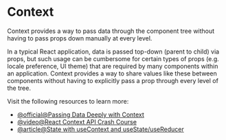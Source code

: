 # Context

Context provides a way to pass data through the component tree without having to pass props down manually at every level.

In a typical React application, data is passed top-down (parent to child) via props, but such usage can be cumbersome for certain types of props (e.g. locale preference, UI theme) that are required by many components within an application. Context provides a way to share values like these between components without having to explicitly pass a prop through every level of the tree.

Visit the following resources to learn more:

- [@official@Passing Data Deeply with Context](https://react.dev/learn/passing-data-deeply-with-context)
- [@video@React Context API Crash Course](https://www.youtube.com/watch?v=t9WmZFnE6Hg)
- [@article@State with useContext and useState/useReducer](https://www.robinwieruch.de/react-state-usereducer-usestate-usecontext/)
